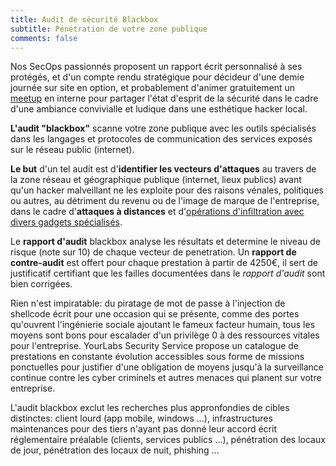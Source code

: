 ```yaml
---
title: Audit de sécurité Blackbox
subtitle: Pénétration de votre zone publique
comments: false
---
```


Nos SecOps passionnés proposent un rapport écrit personnalisé à ses protégés,
et d'un compte rendu stratégique pour décideur d'une demie journée sur site en
option, et probablement d'animer gratuitement un
[meetup](https://www.meetup.com/Angouleme-Hack-Dev-Barcamp-1337/) en interne
pour partager l'état d'esprit de la sécurité dans le cadre d'une ambiance
convivialle et ludique dans une esthétique hacker local.

**L'audit "blackbox"** scanne votre zone publique avec les outils spécialisés dans
les langages et protocoles de communication des services exposés sur le réseau
public (internet).

**Le but** d'un tel audit est d'**identifier les vecteurs d'attaques** au
travers de la zone réseau et géographique publique (internet, lieux publics)
avant qu'un hacker malveillant ne les exploite pour des raisons vénales,
politiques ou autres, au détriment du revenu ou de l'image de marque de
l'entreprise, dans le cadre d'**attaques à distances** et d'[opérations
d'infiltration avec divers gadgets
spécialisés](https://gitpitch.com/yourlabs/security).

Le **rapport d'audit** blackbox analyse les résultats et determine le niveau de
risque (note sur 10) de chaque vecteur de penetration. Un **rapport de
contre-audit** est offert pour chaque prestation à partir de 4250€, il sert de
justificatif certifiant que les failles documentées dans le *rapport d'audit*
sont bien corrigées.

Rien n'est impiratable: du piratage de mot de passe à l'injection de shellcode
écrit pour une occasion qui se présente, comme des portes qu'ouvrent
l'ingénierie sociale ajoutant le fameux facteur humain, tous les moyens sont
bons pour escalader d'un privilège 0 à des ressources vitales pour
l'entreprise. YourLabs Security Service propose un catalogue de prestations en
constante évolution accessibles sous forme de missions ponctuelles pour
justifier d'une obligation de moyens jusqu'à la surveillance continue contre
les cyber criminels et autres menaces qui planent sur votre entreprise.

L'audit blackbox exclut les recherches plus appronfondies de cibles distinctes:
client lourd (app mobile, windows ...), infrastructures maintenances pour des
tiers n'ayant pas donné leur accord écrit réglementaire préalable (clients,
services publics ...), pénétration des locaux de jour, pénétration des locaux
de nuit, phishing ...
